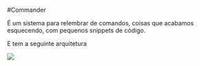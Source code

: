 #Commander

É um sistema para relembrar de comandos, coisas que acabamos esquecendo, com pequenos snippets de código.

E tem a seguinte arquitetura
<div>

<img src="https://i.imgur.com/G1qGzEe.jpg">
</div>